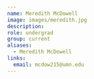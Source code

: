 ```yaml
---
name: Meredith McDowell
image: images/meredith.jpg
description:
role: undergrad
group: current
aliases:
  - Meredith McDowell
links:
  email: mcdow215@umn.edu
---
```


